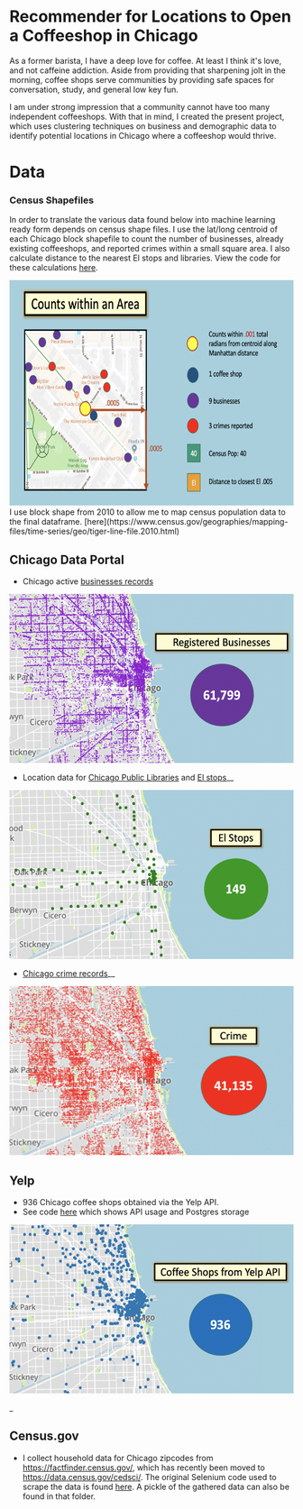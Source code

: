 Recommender for Locations to Open a Coffeeshop in Chicago
===============

As a former barista, I have a deep love for coffee.  At least I think it's love, and not caffeine addiction. Aside from providing that sharpening jolt in the morning, coffee shops serve communities by providing safe spaces for conversation, study, and general low key fun.   

I am under strong impression that a community cannot have too many independent coffeeshops.  With that in mind, I created the present project, which uses clustering techniques on business and demographic data to identify potential locations in Chicago where a coffeeshop would thrive.

Data
===============

### Census Shapefiles
In order to translate the various data found below into machine learning ready form depends on census shape files. I use the lat/long centroid of each Chicago block shapefile to count the number of businesses, already existing coffeeshops, and reported crimes within a small square area. I also calculate distance to the nearest El stops and libraries.  View the code for these calculations [here](data/blockshapes).  

<img src="data/data_images/count_image.png" width="600" height="400" alt="data collection visualiztion" />  
I use block shape from 2010 to allow me to map census population data to the final dataframe. [here](https://www.census.gov/geographies/mapping-files/time-series/geo/tiger-line-file.2010.html)  

## Chicago Data Portal
- Chicago active [businesses records](https://data.cityofchicago.org/Community-Economic-Development/Business-Licenses-Current-Active/uupf-x98q)  
     
 <img src="visualization/plotly/plotly_images/businesses.png" width="600" height="300" alt="Chicago business map" />  

- Location data for [Chicago Public Libraries](https://data.cityofchicago.org/Education/Libraries-Locations-Hours-and-Contact-Information/x8fc-8rcq) and [El stops](https://data.cityofchicago.org/Transportation/CTA-System-Information-List-of-L-Stops/8pix-ypme)__

<img src="visualization/plotly/plotly_images/el_stop_map.png" width="600" height="300" alt="Chicago El Stop Map" />  

- [Chicago crime records](https://data.cityofchicago.org/Public-Safety/Crimes-2001-to-present/ijzp-q8t2)__

<img src="visualization/plotly/plotly_images/crime_map.png" width="600" height="300" alt="Chicago Crime Map" />  

## Yelp

- 936 Chicago coffee shops obtained via the Yelp API. 
- See code [here](./data/yelp) which shows API usage and Postgres storage

<img src="visualization/plotly/plotly_images/yelp_coffee_shops.png" width="600" height="300" alt="coffee shop" />  

_
## Census.gov
- I collect household data for Chicago zipcodes from https://factfinder.census.gov/, which has recently been moved to https://data.census.gov/cedsci/. The original Selenium code used to scrape the data is found [here]('data/zip_mean_inc/').  A pickle of the gathered data can also be found in that folder.

